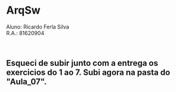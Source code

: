 # ArqSw
Aluno: Ricardo Ferla Silva 
</br>R.A.: 81620904

</br>
<h2>Esqueci de subir junto com a entrega os exercicios do 1 ao 7. Subi agora na pasta do "Aula_07".</h2>
